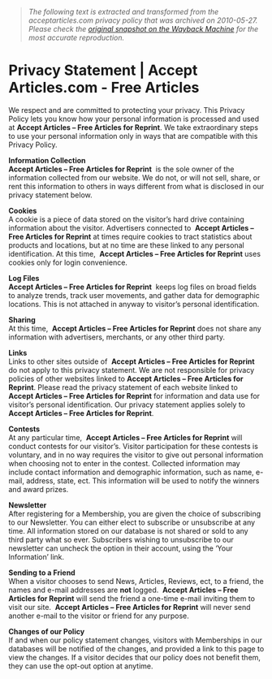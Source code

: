 > *The following text is extracted and transformed from the acceptarticles.com privacy policy that was archived on 2010-05-27. Please check the [original snapshot on the Wayback Machine](https://web.archive.org/web/20100527052327id_/http%3A//www.acceptarticles.com/privacy-statement) for the most accurate reproduction.*

# Privacy Statement | Accept Articles.com - Free Articles

We respect and are committed to protecting your privacy. This Privacy Policy lets you know how your personal information is processed and used at **Accept Articles – Free Articles for Reprint**. We take extraordinary steps to use your personal information only in ways that are compatible with this Privacy Policy.

**Information Collection**  
**Accept Articles – Free Articles for Reprint**  is the sole owner of the information collected from our website. We do not, or will not sell, share, or rent this information to others in ways different from what is disclosed in our privacy statement below. 

**Cookies**  
A cookie is a piece of data stored on the visitor’s hard drive containing information about the visitor. Advertisers connected to  **Accept Articles – Free Articles for Reprint** at times require cookies to tract statistics about products and locations, but at no time are these linked to any personal identification. At this time,  **Accept Articles – Free Articles for Reprint** uses cookies only for login convenience.

**Log Files**  
**Accept Articles – Free Articles for Reprint**  keeps log files on broad fields to analyze trends, track user movements, and gather data for demographic locations. This is not attached in anyway to visitor’s personal identification.

**Sharing**  
At this time,  **Accept Articles – Free Articles for Reprint** does not share any information with advertisers, merchants, or any other third party.

**Links**  
Links to other sites outside of  **Accept Articles – Free Articles for Reprint** do not apply to this privacy statement. We are not responsible for privacy policies of other websites linked to **Accept Articles – Free Articles for Reprint**. Please read the privacy statement of each website linked to  **Accept Articles – Free Articles for Reprint** for information and data use for visitor’s personal identification. Our privacy statement applies solely to **Accept Articles – Free Articles for Reprint**.

**Contests**  
At any particular time,  **Accept Articles – Free Articles for Reprint** will conduct contests for our visitor’s. Visitor participation for these contests is voluntary, and in no way requires the visitor to give out personal information when choosing not to enter in the contest. Collected information may include contact information and demographic information, such as name, e-mail, address, state, ect. This information will be used to notify the winners and award prizes.

**Newsletter**  
After registering for a Membership, you are given the choice of subscribing to our Newsletter. You can either elect to subscribe or unsubscribe at any time. All information stored on our database is not shared or sold to any third party what so ever. Subscribers wishing to unsubscribe to our newsletter can uncheck the option in their account, using the ‘Your Information’ link.

**Sending to a Friend**  
When a visitor chooses to send News, Articles, Reviews, ect, to a friend, the names and e-mail addresses are **not** logged.  **Accept Articles – Free Articles for Reprint** will send the friend a one-time e-mail inviting them to visit our site.  **Accept Articles – Free Articles for Reprint** will never send another e-mail to the visitor or friend for any purpose.

**Changes of our Policy**  
If and when our policy statement changes, visitors with Memberships in our databases will be notified of the changes, and provided a link to this page to view the changes. If a visitor decides that our policy does not benefit them, they can use the opt-out option at anytime.
